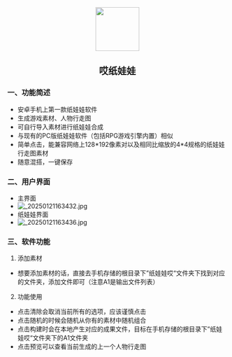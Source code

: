 <div align="center">
    <img src="https://s2.loli.net/2024/02/18/mLQZxGjneVrclOg.png" style="width:100px;"/>
    <h2>哎纸娃娃</h2>
</div> 

### 一、功能简述

- 安卓手机上第一款纸娃娃软件
- 生成游戏素材、人物行走图
- 可自行导入素材进行纸娃娃合成
- 与现有的PC版纸娃娃软件（包括RPG游戏引擎内置）相似
- 简单点击，能兼容网络上128\*192像素对以及相同比缩放的4\*4规格的纸娃娃行走图素材
- 随意混搭，一键保存

### 二、用户界面

- 主界面
- ![_20250121163432.jpg](https://s2.loli.net/2025/01/21/8qkaJdyf5wvu3iV.jpg)
- 纸娃娃界面
- ![_20250121163436.jpg](https://s2.loli.net/2025/01/21/SbYLAwTiheNkVmt.jpg)

### 三、软件功能

1. 添加素材

- 想要添加素材的话，直接去手机存储的根目录下”纸娃娃哎“文件夹下找到对应的文件夹，添加文件即可（注意A1是输出文件列表）

2. 功能使用

- 点击清除会取消当前所有的选项，应该谨慎点击
- 点击随机的时候会随机从你有的素材中随机组合
- 点击构建时会在本地产生对应的成果文件，目标在手机存储的根目录下”纸娃娃哎“文件夹下的A1文件夹
- 点击预览可以查看当前生成的上一个人物行走图

